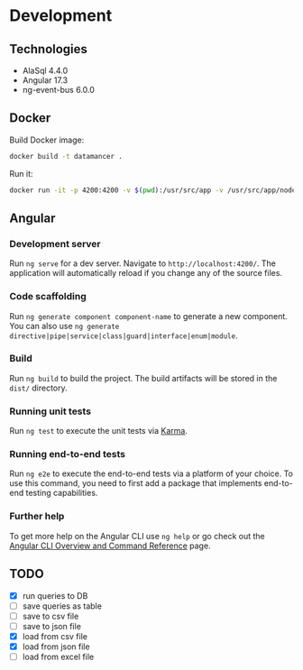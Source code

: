 # Development

## Technologies

- AlaSql 4.4.0
- Angular 17.3
- ng-event-bus 6.0.0

## Docker

Build Docker image:

```sh
docker build -t datamancer .
```

Run it:

```sh
docker run -it -p 4200:4200 -v $(pwd):/usr/src/app -v /usr/src/app/node_modules --rm datamancer
```

## Angular

### Development server

Run `ng serve` for a dev server. Navigate to `http://localhost:4200/`. The application will automatically reload if you change any of the source files.

### Code scaffolding

Run `ng generate component component-name` to generate a new component. You can also use `ng generate directive|pipe|service|class|guard|interface|enum|module`.

### Build

Run `ng build` to build the project. The build artifacts will be stored in the `dist/` directory.

### Running unit tests

Run `ng test` to execute the unit tests via [Karma](https://karma-runner.github.io).

### Running end-to-end tests

Run `ng e2e` to execute the end-to-end tests via a platform of your choice. To use this command, you need to first add a package that implements end-to-end testing capabilities.

### Further help

To get more help on the Angular CLI use `ng help` or go check out the [Angular CLI Overview and Command Reference](https://angular.io/cli) page.

## TODO

- [x] run queries to DB
- [ ] save queries as table
- [ ] save to csv file
- [ ] save to json file
- [x] load from csv file
- [x] load from json file
- [ ] load from excel file
